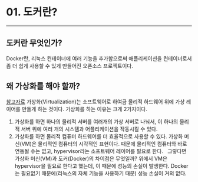 # 01. 도커란?

---

## 도커란 무엇인가?

Docker란, 리눅스 컨테이너에 여러 기능을 추가함으로써 애플리케이션을 컨테이너로서 좀 더 쉽게 사용할 수 있게 만들어진 오픈소스 프로젝트이다.  

## 왜 가상화를 해야 할까?
[참고자료](https://www.ibm.com/think/insights/virtualization-benefits)
가상화(Virtualization)는 소프트웨어로 하여금 물리적 하드웨어 위에 가상 레이어를 만들게 하는 것이다.
가상화를 하는 이유는 크게 2가지이다.
1. 가상화를 하면 하나의 물리적 서버를 여러개의 가상 서버로 나눠서, 이 하나의 물리적 서버 위에 여러 개의 시스템과 어플리케이션을 작동시킬 수 있다.
2. 가상화를 하면 물리적 컴퓨터 하드웨어를 더 효율적으로 사용할 수 있다. 가상화 머신(VM)은 물리적인 컴퓨터의 시각적인 표현이다. 때문에 물리적인 컴퓨터와 바로 연동될 수는 없고, hypervisor라는 소프트웨어 레이어를 필요로 한다.  
그렇다면 가상화 머신(VM)과 도커(Docker)의 차이점은 무엇일까?
위에서 VM은 hypervisor을 필요로 한다고 했는데, 이 때문에 성능의 손실이 발생한다. Docker는 필요없기 때문에(리눅스의 자체 기능을 사용하기 때문) 성능 손실이 거의 없다.
